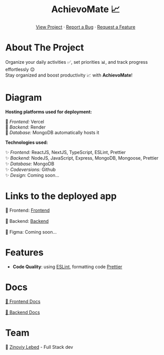 <div align="center">
  <h1>AchievoMate 📈</h1>

  <p align="center">
    <a href="https://achievo-mate.vercel.app/">View Project</a>
    ·
    <a href="https://github.com/zinuu4/AchievoMate/issues">Report a Bug</a>
    ·
    <a href="https://github.com/zinuu4/AchievoMate/issues">Request a Feature</a>
  </p>
</div>

# About The Project

Organize your daily activities ✅, set priorities 📊, and track progress effortlessly 😌 <br>
Stay organized and boost productivity 📈 with **AchievoMate**!

# Diagram

**Hosting platforms used for deployment:** <br>

🚀 _Frontend:_ Vercel <br>
🚀 _Backend:_ Render <br>
🚀 _Database:_ MongoDB automatically hosts it <br>

**Technologies used:** <br>

✨ _Frontend:_ ReactJS, NextJS, TypeScript, ESLint, Prettier <br>
✨ _Backend:_ NodeJS, JavaScript, Express, MongoDB, Mongoose, Prettier <br>
✨ _Database:_ MongoDB <br>
✨ _Codeversions:_ Github <br>
✨ _Design:_ Coming soon... <br>

# Links to the deployed app

📌 Frontend: [Frontend](https://achievo-mate.vercel.app/)
<br><br>
📌 Backend: [Backend](https://achievomate.onrender.com)
<br><br>
📌 Figma: Coming soon...

# Features

- **Code Quality**: using [ESLint](https://eslint.org/), formatting code [Prettier](https://prettier.io/)

# Docs

[🌟 Frontend Docs](https://github.com/zinuu4/AchievoMate/blob/main/client/README.md) <br><br>
[🌟 Backend Docs](https://github.com/zinuu4/AchievoMate/blob/main/server/README.md)

# Team

🔫 [Zinoviy Lebed](https://github.com/zinuu4) - Full Stack dev
